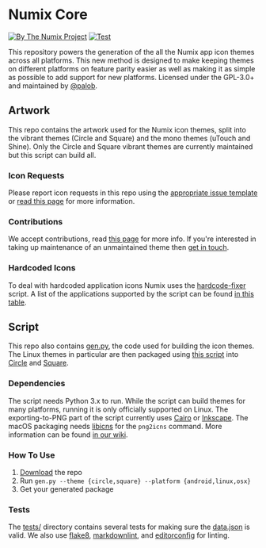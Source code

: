 # Numix Core

[![By The Numix Project](https://img.shields.io/badge/By-The%20Numix%20Project-f0544c.svg?style=flat-round)](https://numixproject.org/)&nbsp;[![Test](https://img.shields.io/github/actions/workflow/status/numixproject/numix-core/test.yml?branch=master)](https://github.com/numixproject/numix-core/actions/workflows/test.yml)

This repository powers the generation of the all the Numix app icon themes across all platforms. This new method is designed to make keeping themes on different platforms on feature parity easier as well as making it as simple as possible to add support for new platforms. Licensed under the GPL-3.0+ and maintained by [@palob](https://github.com/palob).

## Artwork

This repo contains the artwork used for the Numix icon themes, split into the vibrant themes (Circle and Square) and the mono themes (uTouch and Shine). Only the Circle and Square vibrant themes are currently maintained but this script can build all.

### Icon Requests

Please report icon requests in this repo using the [appropriate issue template](https://github.com/numixproject/numix-core/issues/new/choose) or [read this page](https://github.com/numixproject/numix-core/wiki/Requesting-Icons) for more information.

### Contributions

We accept contributions, read [this page](.github/CONTRIBUTING.md#Icons) for more info. If you're interested in taking up maintenance of an unmaintained theme then [get in touch](mailto:numixproject@gmail.com).

### Hardcoded Icons

To deal with hardcoded application icons Numix uses the [hardcode-fixer](https://github.com/Foggalong/hardcode-fixer) script. A list of the applications supported by the script can be found [in this table](https://github.com/Foggalong/hardcode-fixer/wiki/App-Support).

## Script

This repo also contains [gen.py](https://github.com/numixproject/numix-core/blob/master/gen.py), the code used for building the icon themes. The Linux themes in particular are then packaged using [this script](https://github.com/numixproject/numix-tools/blob/master/numix-tools/package.sh) into [Circle](https://github.com/numixproject/numix-icon-theme-circle) and [Square](https://github.com/numixproject/numix-icon-theme-square).

### Dependencies

The script needs Python 3.x to run. While the script can build themes for many platforms, running it is only officially supported on Linux. The exporting-to-PNG part of the script currently uses [Cairo](https://cairographics.org/) or [Inkscape](https://inkscape.org/). The macOS packaging needs [libicns](http://icns.sourceforge.net/) for the `png2icns` command. More information can be found [in our wiki](https://github.com/numixproject/numix-core/wiki/Dependencies).

### How To Use

1. [Download](https://github.com/numixproject/numix-core/archive/refs/heads/master.zip) the repo
2. Run `gen.py --theme {circle,square} --platform {android,linux,osx}`
3. Get your generated package

### Tests

The [tests/](https://github.com/numixproject/numix-core/tree/master/tests) directory contains several tests for making sure the [data.json](data.json) is valid. We also use [flake8](https://flake8.pycqa.org/), [markdownlint](https://github.com/DavidAnson/markdownlint), and [editorconfig](.editorconfig) for linting.
